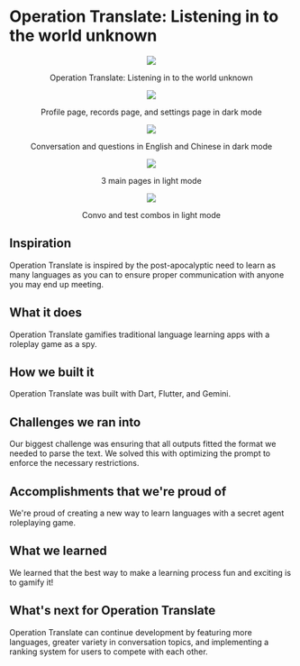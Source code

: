 # Operation Translate: Listening in to the world unknown

<p align="center">
  <img src="https://d112y698adiu2z.cloudfront.net/photos/production/software_photos/003/374/535/datas/gallery.jpg">
</p>

<p align="center">
  Operation Translate: Listening in to the world unknown
</p>

<p align="center">
  <img src="https://d112y698adiu2z.cloudfront.net/photos/production/software_photos/003/374/463/datas/gallery.jpg">
</p>

<p align="center">
  Profile page, records page, and settings page in dark mode
</p>

<p align="center">
  <img src="https://d112y698adiu2z.cloudfront.net/photos/production/software_photos/003/374/471/datas/gallery.jpg">
</p>

<p align="center">
  Conversation and questions in English and Chinese in dark mode
</p>

<p align="center">
  <img src="https://d112y698adiu2z.cloudfront.net/photos/production/software_photos/003/374/474/datas/gallery.jpg">
</p>

<p align="center">
  3 main pages in light mode
</p>

<p align="center">
  <img src="https://d112y698adiu2z.cloudfront.net/photos/production/software_photos/003/374/476/datas/gallery.jpg">
</p>

<p align="center">
  Convo and test combos in light mode
</p>

## Inspiration
Operation Translate is inspired by the post-apocalyptic need to learn as many languages as you can to ensure proper communication with anyone you may end up meeting.

## What it does
Operation Translate gamifies traditional language learning apps with a roleplay game as a spy.

## How we built it
Operation Translate was built with Dart, Flutter, and Gemini.

## Challenges we ran into
Our biggest challenge was ensuring that all outputs fitted the format we needed to parse the text. We solved this with optimizing the prompt to enforce the necessary restrictions.

## Accomplishments that we're proud of
We're proud of creating a new way to learn languages with a secret agent roleplaying game.

## What we learned
We learned that the best way to make a learning process fun and exciting is to gamify it!

## What's next for Operation Translate
Operation Translate can continue development by featuring more languages, greater variety in conversation topics, and implementing a ranking system for users to compete with each other.
